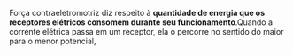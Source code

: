 Força contraeletromotriz diz respeito à **quantidade de energia que os receptores elétricos consomem durante seu funcionamento**.Quando a corrente elétrica passa em um receptor, ela o percorre no sentido do maior para o menor potencial,